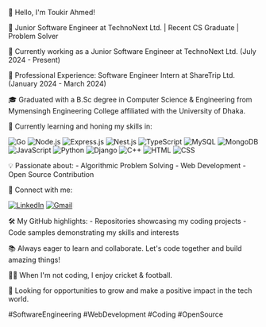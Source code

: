 👋 Hello, I'm Toukir Ahmed! 

🚀 Junior Software Engineer at TechnoNext Ltd. | Recent CS Graduate | Problem Solver 

💼 Currently working as a Junior Software Engineer at TechnoNext Ltd. (July 2024 - Present) 

🌟 Professional Experience: Software Engineer Intern at ShareTrip Ltd. (January 2024 - March 2024) 

🎓 Graduated with a B.Sc degree in Computer Science & Engineering from Mymensingh Engineering College affiliated with the University of Dhaka. 

🌱 Currently learning and honing my skills in: 

![Go](https://img.shields.io/badge/-Go-00ADD8?style=for-the-badge&logo=Go&logoColor=white) ![Node.js](https://img.shields.io/badge/-Node.js-339933?style=for-the-badge&logo=Node.js&logoColor=white) ![Express.js](https://img.shields.io/badge/-Express.js-000000?style=for-the-badge&logo=Express&logoColor=white) ![Nest.js](https://img.shields.io/badge/-Nest.js-E0234E?style=for-the-badge&logo=NestJS&logoColor=white) ![TypeScript](https://img.shields.io/badge/-TypeScript-3178C6?style=for-the-badge&logo=TypeScript&logoColor=white) ![MySQL](https://img.shields.io/badge/-MySQL-4479A1?style=for-the-badge&logo=MySQL&logoColor=white) ![MongoDB](https://img.shields.io/badge/-MongoDB-47A248?style=for-the-badge&logo=MongoDB&logoColor=white) ![JavaScript](https://img.shields.io/badge/-JavaScript-F7DF1E?style=for-the-badge&logo=JavaScript&logoColor=white) ![Python](https://img.shields.io/badge/-Python-3776AB?style=for-the-badge&logo=Python&logoColor=white) ![Django](https://img.shields.io/badge/-Django-092E20?style=for-the-badge&logo=Django&logoColor=white) ![C++](https://img.shields.io/badge/-C++-00599C?style=for-the-badge&logo=C%2B%2B&logoColor=white) ![HTML](https://img.shields.io/badge/-HTML-E34F26?style=for-the-badge&logo=HTML5&logoColor=white) ![CSS](https://img.shields.io/badge/-CSS-1572B6?style=for-the-badge&logo=CSS3&logoColor=white) 

💡 Passionate about: - Algorithmic Problem Solving - Web Development - Open Source Contribution 

🔗 Connect with me: 

[![LinkedIn](https://img.shields.io/badge/-LinkedIn-0077B5?style=for-the-badge&logo=LinkedIn&logoColor=white)](https://www.linkedin.com/in/toukirahmed769/) [![Gmail](https://img.shields.io/badge/-Gmail-D14836?style=for-the-badge&logo=Gmail&logoColor=white)](mailto:ahmedtoukir99@gmail.com) 

🛠️ My GitHub highlights: - Repositories showcasing my coding projects - Code samples demonstrating my skills and interests 

📚 Always eager to learn and collaborate. Let's code together and build amazing things! 

🚴‍♂️ When I'm not coding, I enjoy cricket & football. 

📌 Looking for opportunities to grow and make a positive impact in the tech world. 

#SoftwareEngineering #WebDevelopment #Coding #OpenSource

